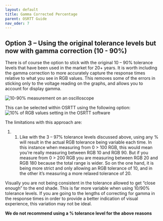 ```yaml
---
layout: default
title: Gamma Corrected Percentage
parent: OSRTT Guide
nav_oder: 7
---
```


## Option 3 – Using the original tolerance levels but now with gamma correction (10 - 90%)


There is of course the option to stick with the original 10 – 90% tolerance levels that have been used in the market for 20+ years. It is worth including the gamma correction to more accurately capture the response times relative to what you see in RGB values. This removes some of the errors in sticking only to the voltage reading on the graphs, and allows you to account for display gamma. 
 
![10-90% measurement on an oscilloscope]({{site.baseurl}}/assets/images/osrtt-guide-images/img8.png)

This can be selected within OSRTT using the following option:
![10% of RGB values setting in the OSRTT software]({{site.baseurl}}/assets/images/osrtt-guide-images/img9.png)
 
The limitations with this approach are:

1.	1)	Like with the 3 – 97% tolerance levels discussed above, using any % will result in the actual RGB tolerance being variable each time. In this instance when measuring from 0 > 100 RGB, this would mean you’re really measuring between RGB 10 and RGB 90. But if you measure from 0 > 200 RGB you are measuring between RGB 20 and RGB 180 because the total range is wider. So on the one hand, it is being more strict and only allowing an RGB tolerance of 10, and in the other it’s measuring a more relaxed tolerance of 20.

Visually you are not being consistent in the tolerance allowed to get “close enough” to the end shade. This is far more variable when using 10/90% tolerance levels. If you are going to the lengths of correcting for gamma in the response times in order to provide a better indication of visual experience, this variation may not be ideal.

**We do not recommend using a % tolerance level for the above reasons**

